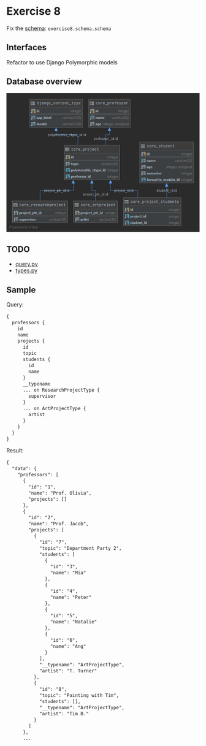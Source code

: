 # Exercise 8

Fix the [schema](https://github.com/Speedy1991/graphql_workshop/blob/master/graphql_workshop/settings.py#L55): `exercise8.schema.schema`

## Interfaces

Refactor to use Django Polymorphic models

## Database overview
![Database overview](../assets/images/core_researchproject.png)



## TODO

- [query.py](https://github.com/Speedy1991/graphql_workshop/blob/master/exercise8/schema/types.py)
- [types.py](https://github.com/Speedy1991/graphql_workshop/blob/master/exercise8/schema/__init__.py)


## Sample

Query:
```
{
  professors {
    id
    name
    projects {
      id
      topic
      students {
        id
        name
      }
      __typename
      ... on ResearchProjectType {
        supervisor
      }
      ... on ArtProjectType {
        artist
      }
    }
  }
}
```

Result:

```
{
  "data": {
    "professors": [
      {
        "id": "1",
        "name": "Prof. Olivia",
        "projects": []
      },
      {
        "id": "2",
        "name": "Prof. Jacob",
        "projects": [
          {
            "id": "7",
            "topic": "Department Party 2",
            "students": [
              {
                "id": "3",
                "name": "Mia"
              },
              {
                "id": "4",
                "name": "Peter"
              },
              {
                "id": "5",
                "name": "Natalie"
              },
              {
                "id": "6",
                "name": "Ang"
              }
            ],
            "__typename": "ArtProjectType",
            "artist": "T. Turner"
          },
          {
            "id": "8",
            "topic": "Painting with Tim",
            "students": [],
            "__typename": "ArtProjectType",
            "artist": "Tim B."
          }
        ]
      },
      ...
```
